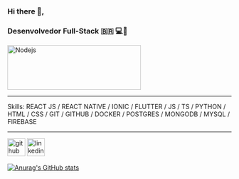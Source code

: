 ### Hi there 👋,
### Desenvolvedor Full-Stack   :brazil:  💻📱

<img align="center" width="300" height="100" alt="Nodejs" src="https://buddy.works/guides/covers/test-nodejs-app/share-nodejs-logo.png" />

<hr>

Skills: REACT JS / REACT NATIVE / IONIC / FLUTTER / JS / TS / PYTHON /  HTML / CSS / GIT / GITHUB / DOCKER / POSTGRES / MONGODB / MYSQL / FIREBASE

<hr>

[<img src='https://cdn.jsdelivr.net/npm/simple-icons@3.0.1/icons/github.svg' alt='github' height='40'>](https://github.com/davissbf)  [<img src='https://cdn.jsdelivr.net/npm/simple-icons@3.0.1/icons/linkedin.svg' alt='linkedin' height='40'>](https://www.linkedin.com/in/davi-souza-667497195/)  

[![Anurag's GitHub stats](https://github-readme-stats.vercel.app/api?username=davissbf)](https://github.com/anuraghazra/github-readme-stats)
